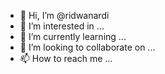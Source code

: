 - 👋 Hi, I’m @ridwanardi
- 👀 I’m interested in ...
- 🌱 I’m currently learning ...
- 💞️ I’m looking to collaborate on ...
- 📫 How to reach me ...

<!---
ridwanardi/ridwanardi is a ✨ special ✨ repository because its `README.md` (this file) appears on your GitHub profile.
You can click the Preview link to take a look at your changes.
--->
